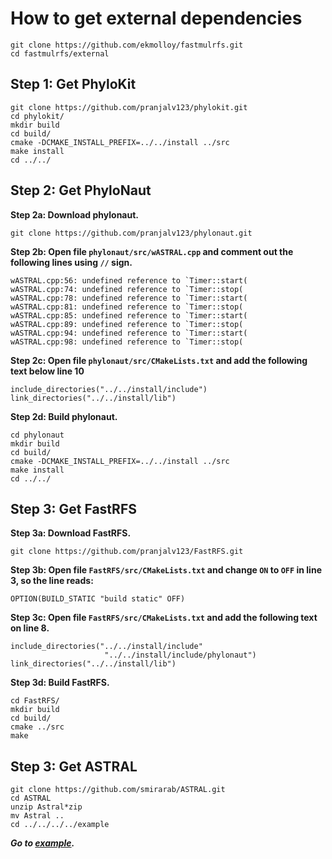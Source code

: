 How to get external dependencies
====================================

```
git clone https://github.com/ekmolloy/fastmulrfs.git
cd fastmulrfs/external
```

Step 1: Get PhyloKit
----------------------
```
git clone https://github.com/pranjalv123/phylokit.git
cd phylokit/
mkdir build
cd build/
cmake -DCMAKE_INSTALL_PREFIX=../../install ../src
make install
cd ../../
```

Step 2: Get PhyloNaut
---------------------
**Step 2a: Download phylonaut.**
```
git clone https://github.com/pranjalv123/phylonaut.git
```

**Step 2b: Open file `phylonaut/src/wASTRAL.cpp` and comment out the following lines using `//` sign.**
```
wASTRAL.cpp:56: undefined reference to `Timer::start(
wASTRAL.cpp:74: undefined reference to `Timer::stop(
wASTRAL.cpp:78: undefined reference to `Timer::start(
wASTRAL.cpp:81: undefined reference to `Timer::stop(
wASTRAL.cpp:85: undefined reference to `Timer::start(
wASTRAL.cpp:89: undefined reference to `Timer::stop(
wASTRAL.cpp:94: undefined reference to `Timer::start(
wASTRAL.cpp:98: undefined reference to `Timer::stop(
```

**Step 2c: Open file `phylonaut/src/CMakeLists.txt` and add the following text below line 10**
```
include_directories("../../install/include")
link_directories("../../install/lib")
```

**Step 2d: Build phylonaut.**
```
cd phylonaut
mkdir build
cd build/
cmake -DCMAKE_INSTALL_PREFIX=../../install ../src
make install
cd ../../
```

Step 3: Get FastRFS
---------------------
**Step 3a: Download FastRFS.**
```
git clone https://github.com/pranjalv123/FastRFS.git
```

**Step 3b: Open file `FastRFS/src/CMakeLists.txt` and change `ON` to `OFF` in line 3, so the line reads:**
```
OPTION(BUILD_STATIC "build static" OFF)
```

**Step 3c: Open file `FastRFS/src/CMakeLists.txt` and add the following text on line 8.**
```
include_directories("../../install/include"
                     "../../install/include/phylonaut")
link_directories("../../install/lib")
```

**Step 3d: Build FastRFS.**
```
cd FastRFS/
mkdir build
cd build/
cmake ../src
make
```

Step 3: Get ASTRAL
------------------
```
git clone https://github.com/smirarab/ASTRAL.git
cd ASTRAL
unzip Astral*zip
mv Astral ..
cd ../../../../example
```

***Go to [example](../example/README.md).***
